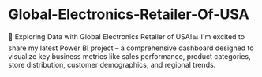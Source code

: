 # Global-Electronics-Retailer-Of-USA
🚀 Exploring Data with Global Electronics Retailer of USA!📊 I'm excited to share my latest Power BI project – a comprehensive dashboard designed to visualize key business metrics like sales performance, product categories, store distribution, customer demographics, and regional trends.  
